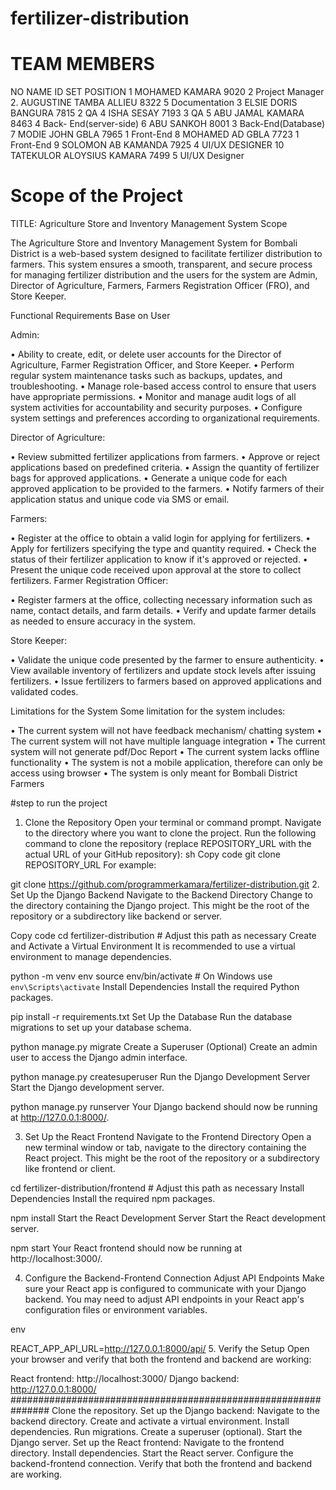 # fertilizer-distribution
# TEAM MEMBERS
NO	NAME	ID	SET	POSITION
1	MOHAMED KAMARA	9020	2	Project Manager
2.	AUGUSTINE TAMBA
ALLIEU	8322	5	Documentation
3	ELSIE DORIS BANGURA	7815	2	QA
4	ISHA SESAY	7193	3	QA
5	ABU JAMAL KAMARA	8463	4	Back-
End(server-side)
6	ABU SANKOH	8001	3	Back-End(Database)
7	MODIE JOHN GBLA	7965	1	Front-End
8	MOHAMED AD GBLA	7723	1	Front-End
9	SOLOMON AB KAMANDA	7925	4	UI/UX DESIGNER
10	TATEKULOR ALOYSIUS
KAMARA	7499	5	UI/UX Designer
# Scope of the Project
TITLE:      Agriculture Store and Inventory Management System 
Scope

The Agriculture Store and Inventory Management System for Bombali District is a web-based system designed to facilitate fertilizer distribution to farmers. This system ensures a smooth, transparent, and secure process for managing fertilizer distribution and the users for the system are Admin, Director of Agriculture, Farmers, Farmers Registration Officer (FRO), and Store Keeper.

Functional Requirements Base on User

Admin:

•	Ability to create, edit, or delete user accounts for the Director of Agriculture, Farmer Registration Officer, and Store Keeper.
•	Perform regular system maintenance tasks such as backups, updates, and troubleshooting.
•	 Manage role-based access control to ensure that users have appropriate permissions.
•	 Monitor and manage audit logs of all system activities for accountability and security purposes.
•	 Configure system settings and preferences according to organizational requirements.

Director of Agriculture:

•	Review submitted fertilizer applications from farmers.
•	Approve or reject applications based on predefined criteria.
•	Assign the quantity of fertilizer bags for approved applications.
•	 Generate a unique code for each approved application to be provided to the farmers.
•	Notify farmers of their application status and unique code via SMS or email.

Farmers:

•	 Register at the office to obtain a valid login for applying for fertilizers.
•	Apply for fertilizers specifying the type and quantity required.
•	 Check the status of their fertilizer application to know if it's approved or rejected.
•	 Present the unique code received upon approval at the store to collect fertilizers.
Farmer Registration Officer:

•	 Register farmers at the office, collecting necessary information such as name, contact details, and farm details.
•	Verify and update farmer details as needed to ensure accuracy in the system.

Store Keeper:


•	 Validate the unique code presented by the farmer to ensure authenticity.
•	View available inventory of fertilizers and update stock levels after issuing fertilizers.
•	Issue fertilizers to farmers based on approved applications and validated codes.

Limitations for the System
Some limitation for the system includes:


•	The current system will not have feedback mechanism/ chatting system
•	The current system will not have multiple language integration
•	The current system will not generate pdf/Doc Report
•	The current system lacks offline functionality
•	The system is not a mobile application, therefore can only be access using browser
•	The system is only meant for Bombali District Farmers

#step to run the project
1. Clone the Repository
Open your terminal or command prompt.
Navigate to the directory where you want to clone the project.
Run the following command to clone the repository (replace REPOSITORY_URL with the actual URL of your GitHub repository):
sh
Copy code
git clone REPOSITORY_URL
For example:

git clone https://github.com/programmerkamara/fertilizer-distribution.git
2. Set Up the Django Backend
Navigate to the Backend Directory
Change to the directory containing the Django project. This might be the root of the repository or a subdirectory like backend or server.

Copy code
cd fertilizer-distribution  # Adjust this path as necessary
Create and Activate a Virtual Environment
It is recommended to use a virtual environment to manage dependencies.

python -m venv env
source env/bin/activate  # On Windows use `env\Scripts\activate`
Install Dependencies
Install the required Python packages.

pip install -r requirements.txt
Set Up the Database
Run the database migrations to set up your database schema.

python manage.py migrate
Create a Superuser (Optional)
Create an admin user to access the Django admin interface.


python manage.py createsuperuser
Run the Django Development Server
Start the Django development server.


python manage.py runserver
Your Django backend should now be running at http://127.0.0.1:8000/.

3. Set Up the React Frontend
Navigate to the Frontend Directory
Open a new terminal window or tab, navigate to the directory containing the React project. This might be the root of the repository or a subdirectory like frontend or client.


cd fertilizer-distribution/frontend  # Adjust this path as necessary
Install Dependencies
Install the required npm packages.

npm install
Start the React Development Server
Start the React development server.

npm start
Your React frontend should now be running at http://localhost:3000/.

4. Configure the Backend-Frontend Connection
Adjust API Endpoints
Make sure your React app is configured to communicate with your Django backend. You may need to adjust API endpoints in your React app's configuration files or environment variables.

env

REACT_APP_API_URL=http://127.0.0.1:8000/api/
5. Verify the Setup
Open your browser and verify that both the frontend and backend are working:

React frontend: http://localhost:3000/
Django backend: http://127.0.0.1:8000/
###############################################################
Clone the repository.
Set up the Django backend:
Navigate to the backend directory.
Create and activate a virtual environment.
Install dependencies.
Run migrations.
Create a superuser (optional).
Start the Django server.
Set up the React frontend:
Navigate to the frontend directory.
Install dependencies.
Start the React server.
Configure the backend-frontend connection.
Verify that both the frontend and backend are working.
